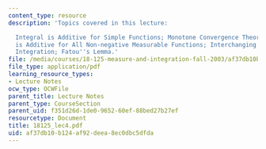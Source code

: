 ```yaml
---
content_type: resource
description: 'Topics covered in this lecture:

  Integral is Additive for Simple Functions; Monotone Convergence Theorem; Integral
  is Additive for All Non-negative Measurable Functions; Interchanging Summation and
  Integration; Fatou''s Lemma.'
file: /media/courses/18-125-measure-and-integration-fall-2003/af37db10b124af92deea8ec0dbc5dfda_18125_lec4.pdf
file_type: application/pdf
learning_resource_types:
- Lecture Notes
ocw_type: OCWFile
parent_title: Lecture Notes
parent_type: CourseSection
parent_uid: f351d26d-1de0-9652-60ef-88bed27b27ef
resourcetype: Document
title: 18125_lec4.pdf
uid: af37db10-b124-af92-deea-8ec0dbc5dfda
---
```


